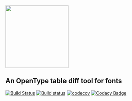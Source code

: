 <img src="https://raw.githubusercontent.com/source-foundry/fdiff/img/img/fdiff_logo-crunch.png" width="200" />
<br/>

## An OpenType table diff tool for fonts

[![Build Status](https://travis-ci.org/source-foundry/fdiff.svg?branch=master)](https://travis-ci.org/source-foundry/fdiff)
[![Build status](https://ci.appveyor.com/api/projects/status/eafvbkc4iyv78dip/branch/master?svg=true)](https://ci.appveyor.com/project/chrissimpkins/fdiff/branch/master)
[![codecov](https://codecov.io/gh/source-foundry/fdiff/branch/master/graph/badge.svg)](https://codecov.io/gh/source-foundry/fdiff)
[![Codacy Badge](https://api.codacy.com/project/badge/Grade/b58954eda44b4fd88ad8f4fa06e8010b)](https://www.codacy.com/app/SourceFoundry/fdiff)

